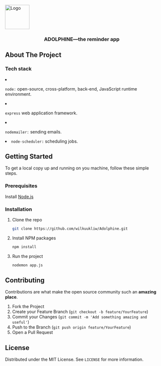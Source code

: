 
<!-- PROJECT LOGO -->
<br />
    <img src="https://www.svgrepo.com/show/64665/dolphin.svg" alt="Logo" width="80" height="80">
  </a>
  <h3 align="center">ADOLPHINE—the reminder app</h3>

  <p align="center">





<!-- ABOUT THE PROJECT -->
## About The Project



### Tech stack

<li>

<code>node:</code>
open-source, cross-platform, back-end, JavaScript runtime environment. 
</li>
<li>

<code>express</code>
web application framework.
</li>
<li>

<code>nodemailer:</code>
sending emails. 
</li>
<li>
<code>node-scheduler:</code>
scheduling jobs.
</li>

## Getting Started

To get a local copy up and running on you machine, follow these simple steps.

### Prerequisites

Install [Node.js](https://nodejs.org/en/) 

### Installation

1. Clone the repo

   ```sh
   git clone https://github.com/wilkuukliw/Adolphine.git
   ```

2. Install NPM packages

   ```sh
   npm install
   ```
3. Run the project

   ```sh
   nodemon app.js
   ```

<!-- CONTRIBUTING -->
## Contributing

Contributions are what make the open source community such an **amazing place**.

1. Fork the Project
2. Create your Feature Branch (`git checkout -b feature/YourFeature`)
3. Commit your Changes (`git commit -m 'Add something amazing and useful'`)
4. Push to the Branch (`git push origin feature/YourFeature`)
5. Open a Pull Request

<!-- LICENSE -->
## License

Distributed under the MIT License. See `LICENSE` for more information.